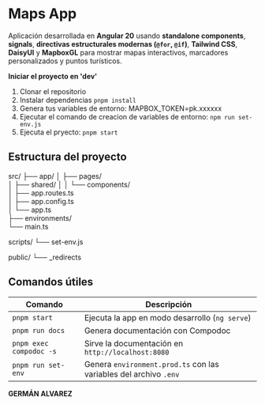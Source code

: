 # Maps App

Aplicación desarrollada en **Angular 20** usando **standalone components**, **signals**, **directivas estructurales modernas (`@for`, `@if`)**, **Tailwind CSS**, **DaisyUI** y **MapboxGL** para mostrar mapas interactivos, marcadores personalizados y puntos turísticos.

**Iniciar el proyecto en 'dev'**

1. Clonar el repositorio
2. Instalar dependencias
```pnpm install```
3. Genera tus variables de entorno:
MAPBOX_TOKEN=pk.xxxxxx
4. Ejecutar el comando de creacion de variables de entorno:
```npm run set-env.js```
5. Ejecuta el pryecto:
```pnpm start```

##  Estructura del proyecto

src/
├── app/
│   ├── pages/               
│   ├── shared/
│   │   └── components/    
│   ├── app.routes.ts       
│   ├── app.config.ts        
│   └── app.ts              
├── environments/           
└── main.ts                 

scripts/
└── set-env.js               

public/
└── _redirects             


##  Comandos útiles

| Comando                         | Descripción                                                       |
|---------------------------------|-------------------------------------------------------------------|
| `pnpm start`                    | Ejecuta la app en modo desarrollo (`ng serve`)                    |
| `pnpm run docs`                 | Genera documentación con Compodoc                                 |
| `pnpm exec compodoc -s`         | Sirve la documentación en `http://localhost:8080`                 |
| `pnpm run set-env`              | Genera `environment.prod.ts` con las variables del archivo `.env` |

**GERMÁN ALVAREZ**
